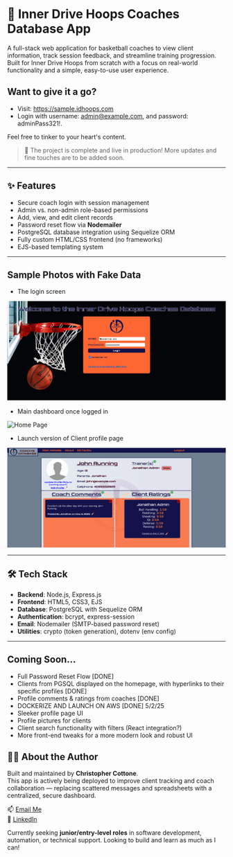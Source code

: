 # 🏀 Inner Drive Hoops Coaches Database App

A full-stack web application for basketball coaches to view client information, track session feedback, and streamline training progression. Built for Inner Drive Hoops from scratch with a focus on real-world functionality and a simple, easy-to-use user experience.

## Want to give it a go?
- Visit: https://sample.idhoops.com
- Login with username: admin@example.com, and password: adminPass321!.
  
Feel free to tinker to your heart's content.

> 🚧 The project is complete and live in production! More updates and fine touches are to be added soon.

---

## ✨ Features

- Secure coach login with session management
- Admin vs. non-admin role-based permissions
- Add, view, and edit client records
- Password reset flow via **Nodemailer**
- PostgreSQL database integration using Sequelize ORM
- Fully custom HTML/CSS frontend (no frameworks)
- EJS-based templating system

---

## Sample Photos with Fake Data

- The login screen

![Login Page](/samples/login-screen.png)

- Main dashboard once logged in 

![Home Page](/samples/homesceen.png)

 - Launch version of Client profile page

![Alpha v2 Profile Page](/samples/profile-alpha.png)

---

## 🛠 Tech Stack

- **Backend**: Node.js, Express.js
- **Frontend**: HTML5, CSS3, EJS
- **Database**: PostgreSQL with Sequelize ORM
- **Authentication**: bcrypt, express-session
- **Email**: Nodemailer (SMTP-based password reset)
- **Utilities**: crypto (token generation), dotenv (env config)

---

## Coming Soon...
- Full Password Reset Flow [DONE]
- Clients from PGSQL displayed on the homepage, with hyperlinks to their specific profiles [DONE]
- Profile comments & ratings from coaches [DONE]
- DOCKERIZE AND LAUNCH ON AWS [DONE] 5/2/25
- Sleeker profile page UI
- Profile pictures for clients
- Client search functionality with filters (React integration?)
- More front-end tweaks for a more modern look and robust UI


## 🙋‍♂️ About the Author

Built and maintained by **Christopher Cottone**.  
This app is actively being deployed to improve client tracking and coach collaboration — replacing scattered messages and spreadsheets with a centralized, secure dashboard.

📫 [Email Me](mailto:chriscottone1@gmail.com)  
💼 [LinkedIn](https://www.linkedin.com/in/christopher-cottone-b9820928a/?trk=opento_sprofile_topcard)  

Currently seeking **junior/entry-level roles** in software development, automation, or technical support. Looking to build and learn as much as I can!
